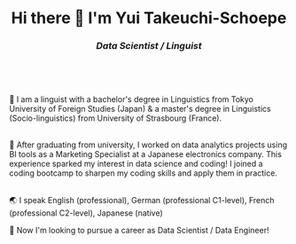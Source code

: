 <h1 align = "center">
Hi there 👋 I'm Yui Takeuchi-Schoepe
</h1>
<h3 align = 'center'>
<strong><i>
  Data Scientist / Linguist
</strong> </i>
</h3>
&nbsp;
<p>
&nbsp;

📕 I am a linguist with a bachelor's degree in Linguistics from Tokyo University of Foreign Studies (Japan) & a master's degree in Linguistics (Socio-linguistics) from University of Strasbourg (France).<br>
&nbsp;
  
📘 After graduating from university, I worked on data analytics projects using BI tools as a Marketing Specialist at a Japanese electronics company. This experience sparked my interest in data science and coding! I joined a coding bootcamp to sharpen my coding skills and apply them in practice.  <br>
&nbsp;
 
🌏 I speak English (professional), German (professional C1-level), French (professional C2-level), Japanese (native) <br> 

🚀 Now I'm looking to pursue a career as Data Scientist / Data Engineer! 
</p>

<!--
**YT50/YT50** is a ✨ _special_ ✨ repository because its `README.md` (this file) appears on your GitHub profile.

Here are some ideas to get you started:

- 🔭 I’m currently working on ...
- 🌱 I’m currently learning ...
- 👯 I’m looking to collaborate on ...
- 🤔 I’m looking for help with ...
- 💬 Ask me about ...
- 📫 How to reach me: ...
- 😄 Pronouns: ...
- ⚡ Fun fact: ...
-->
